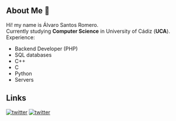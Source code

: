 ## About Me :page_with_curl:
Hi! my name is Álvaro Santos Romero.  
Currently studying **Computer Science** in University of Cádiz (**UCA**).
Experience:
* Backend Developer (PHP)
* SQL databases
* C++
* C
* Python
* Servers

## Links
[![twitter](https://img.shields.io/badge/twitter-1DA1F2?style=for-the-badge&logo=twitter&logoColor=white)](https://twitter.com/EviLAsRz)
[![twitter](https://img.shields.io/badge/linkedin-0a66c2?style=for-the-badge&logo=linkedin&logoColor=white)](https://www.linkedin.com/in/alvaro-santos-romero-915212225/)

